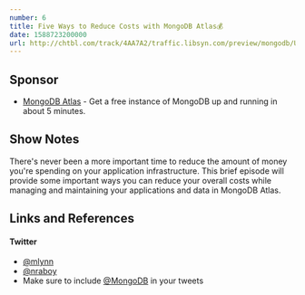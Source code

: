 ```yaml
---
number: 6
title: Five Ways to Reduce Costs with MongoDB Atlas💰
date: 1588723200000
url: http://chtbl.com/track/4AA7A2/traffic.libsyn.com/preview/mongodb/Updated-5-Ways-Mike_-_4_13_20-b.mp3
---
```


## Sponsor

* [MongoDB Atlas](https://cloud.mongodb.com) - Get a free instance of MongoDB up and running in about 5 minutes.

## Show Notes

There's never been a more important time to reduce the amount of money you're spending on your application infrastructure. This brief episode will provide some important ways you can reduce your overall costs while managing and maintaining your applications and data in MongoDB Atlas.

## Links and References

#### Twitter
 * [@mlynn](https://twitter.com/mlynn)
 * [@nraboy](https://twitter.com/nraboy)
 * Make sure to include [@MongoDB](https://twitter.com/MongoDB) in your tweets
